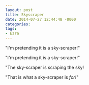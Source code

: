 ```yaml
---
layout: post
title: Skyscraper
date: 2014-07-27 12:44:48 -0000
categories:
tags:
- Ezra
---
```

"I'm pretending it is a sky-scraper!"

"I'm pretending it is a sky-scraper!"

"The sky-scraper is scraping the sky!

"That is what a sky-scraper is <em>for</em><em>!</em>"
